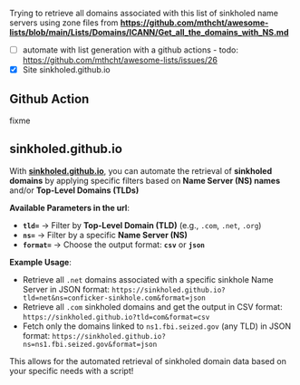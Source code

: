 Trying to retrieve all domains associated with this list of sinkholed name servers using zone files from **https://github.com/mthcht/awesome-lists/blob/main/Lists/Domains/ICANN/Get_all_the_domains_with_NS.md**


- [ ] automate with list generation with a github actions - todo: https://github.com/mthcht/awesome-lists/issues/26
- [x] Site sinkholed.github.io

## Github Action

fixme

## sinkholed.github.io

With **[sinkholed.github.io](https://sinkholed.github.io)**, you can automate the retrieval of **sinkholed domains** by applying specific filters based on **Name Server (NS) names** and/or **Top-Level Domains (TLDs)**

**Available Parameters in the url**:
- **`tld=`** → Filter by **Top-Level Domain (TLD)** (e.g., `.com`, `.net`, `.org`)
- **`ns=`** → Filter by a specific **Name Server (NS)**
- **`format=`** → Choose the output format: **`csv`** or **`json`**

**Example Usage**:
- Retrieve all `.net` domains associated with a specific sinkhole Name Server in JSON format: `https://sinkholed.github.io?tld=net&ns=conficker-sinkhole.com&format=json`
- Retrieve all `.com` sinkholed domains and get the output in CSV format: `https://sinkholed.github.io?tld=com&format=csv`
- Fetch only the domains linked to `ns1.fbi.seized.gov` (any TLD) in JSON format: `https://sinkholed.github.io?ns=ns1.fbi.seized.gov&format=json`

This allows for the automated retrieval of sinkholed domain data based on your specific needs with a script!